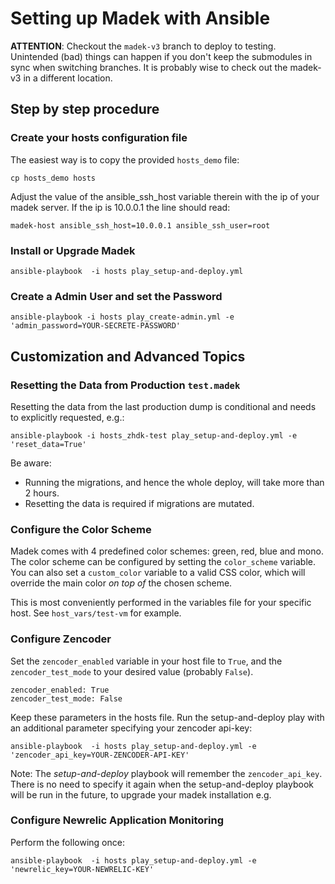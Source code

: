 Setting up Madek with Ansible
=============================

**ATTENTION**: Checkout the `madek-v3` branch to deploy to testing. Unintended
(bad) things can happen if you don't keep the submodules in sync when switching
branches. It is probably wise to check out the madek-v3 in a different location.

Step by step procedure
----------------------

### Create your hosts configuration file

The easiest way is to copy the provided `hosts_demo` file:

    cp hosts_demo hosts

Adjust the value of the ansible_ssh_host variable therein with the ip of your
madek server. If the ip is 10.0.0.1 the line should read:

    madek-host ansible_ssh_host=10.0.0.1 ansible_ssh_user=root


### Install or Upgrade Madek

    ansible-playbook  -i hosts play_setup-and-deploy.yml

### Create a Admin User and set the Password

    ansible-playbook -i hosts play_create-admin.yml -e 'admin_password=YOUR-SECRETE-PASSWORD'



Customization and Advanced Topics
---------------------------------

### Resetting the Data from Production `test.madek`

Resetting the data from the last production dump is conditional and needs to
explicitly requested, e.g.:

    ansible-playbook -i hosts_zhdk-test play_setup-and-deploy.yml -e 'reset_data=True'

Be aware:

* Running the migrations, and hence the whole deploy, will take more than 2 hours.
* Resetting the data is required if migrations are mutated.


### Configure the Color Scheme

Madek comes with 4 predefined color schemes: green, red, blue and mono. The
color scheme can be configured by setting the `color_scheme` variable.
You can also set a `custom_color` variable to a valid CSS color, which will
override the main color *on top of* the chosen scheme.

This is most conveniently performed in the variables file for your specific host.
See `host_vars/test-vm` for example.


### Configure Zencoder

Set the `zencoder_enabled` variable in your host file to `True`, and
the `zencoder_test_mode` to your desired value (probably `False`).

    zencoder_enabled: True
    zencoder_test_mode: False

Keep these parameters in the hosts file. Run the setup-and-deploy play
with an additional parameter specifying your zencoder api-key:

    ansible-playbook  -i hosts play_setup-and-deploy.yml -e 'zencoder_api_key=YOUR-ZENCODER-API-KEY'

Note: The *setup-and-deploy* playbook will remember the
`zencoder_api_key`. There is no need to specify it again when the
setup-and-deploy playbook will be run in the future, to upgrade your
madek installation e.g.


### Configure Newrelic Application Monitoring

Perform the following once:

    ansible-playbook  -i hosts play_setup-and-deploy.yml -e 'newrelic_key=YOUR-NEWRELIC-KEY'


